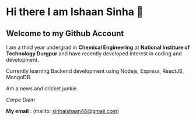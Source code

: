 # Hi there I am Ishaan Sinha 👋

## Welcome to my Github Account

 I am a third year undergrad in **Chemical Engineering** at **National Institure of Technology Durgpur** and have recently developed interest in coding and development.
 
 
 Currently learning Backend development using Nodejs, Express, ReactJS, MongoDB.
 
 
 Am a news and cricket junkie.
 
 
 *Carpe Diem*
 
 
 **My email** :  (mailto: sinhaishaan46@gmail.com)
